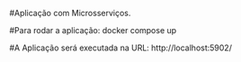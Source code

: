 #Aplicação com Microsserviços.

#Para rodar a aplicação:
docker compose up

#A Aplicação será executada na URL:
http://localhost:5902/
